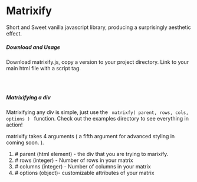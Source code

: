 # Matrixify
Short and Sweet vanilla javascript library, producing a surprisingly aesthetic effect.

<h5>Download and Usage </h5>
<p>Download matrixify.js, copy a version to your project directory.  Link to your main html 
file with a script tag.</p>

<code>
  <script src="matrixify.js"></script>
</code>

<h5> Matrixifying a div </h5>
<p>
  Matrixifying any div is simple, just use the <code> matrixfy( parent, rows, cols, options ) </code> function.
  Check out the examples directory to see everything in action!
</p>
<p>
  matrixify takes 4 arguments ( a fifth argument for advanced styling in coming soon. ).
  <ol>
    <li> # parent (html element) - the div that you are trying to marixify.  </li>
    <li> # rows (integer) - Number of rows in your matrix   </li>
    <li> # columns (integer) - Number of columns in your matrix   </li>
    <li> # options (object)- customizable attributes of your matrix  </li>
  </ol>
  
</p>
